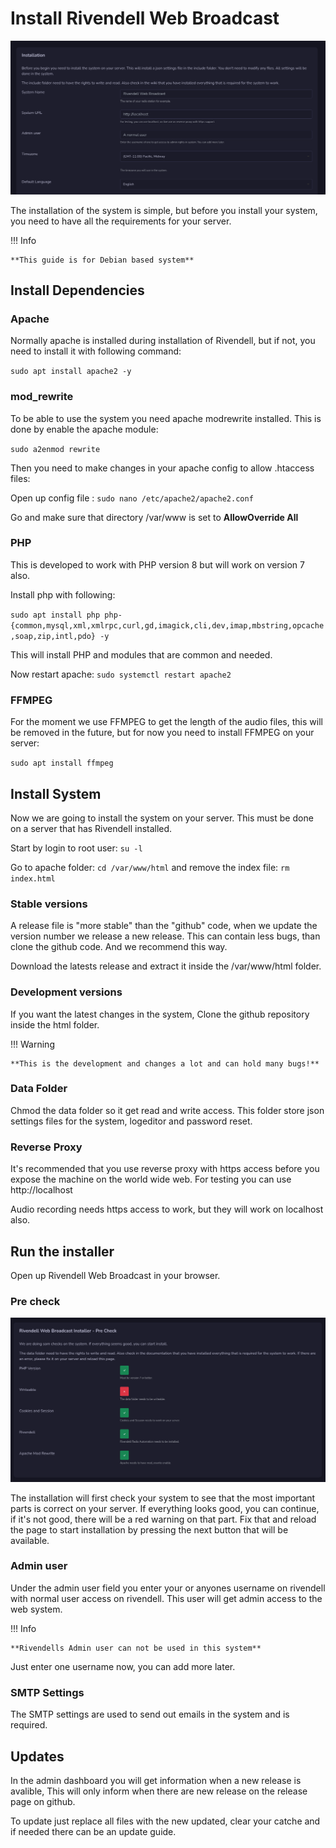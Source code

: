 # Install Rivendell Web Broadcast

![Screenshot](img/install.png)

The installation of the system is simple, but before you install your system, you need to have all the requirements for your server.

!!! Info

    **This guide is for Debian based system**

## Install Dependencies

### Apache

Normally apache is installed during installation of Rivendell, but if not, you need to install it with following command:

`sudo apt install apache2 -y`

### mod_rewrite

To be able to use the system you need apache modrewrite installed. This is done by enable the apache module:

`sudo a2enmod rewrite`

Then you need to make changes in your apache config to allow .htaccess files:

Open up config file : `sudo nano /etc/apache2/apache2.conf`

Go and make sure that directory /var/www is set to **AllowOverride All**

### PHP

This is developed to work with PHP version 8 but will work on version 7 also.

Install php with following:

`sudo apt install php php-{common,mysql,xml,xmlrpc,curl,gd,imagick,cli,dev,imap,mbstring,opcache,soap,zip,intl,pdo} -y`

This will install PHP and modules that are common and needed.

Now restart apache: `sudo systemctl restart apache2`

### FFMPEG

For the moment we use FFMPEG to get the length of the audio files, this will be removed in the future, but for now you need to install FFMPEG on your server:

`sudo apt install ffmpeg`

## Install System

Now we are going to install the system on your server. This must be done on a server that has Rivendell installed.

Start by login to root user: `su -l`

Go to apache folder: `cd /var/www/html` and remove the index file: `rm index.html`

### Stable versions

A release file is "more stable" than the "github" code, when we update the version number we release a new release. This can contain less bugs, than clone the github code. And we recommend this way.

Download the latests release and extract it inside the /var/www/html folder.

### Development versions

If you want the latest changes in the system, Clone the github repository inside the html folder. 

!!! Warning

    **This is the development and changes a lot and can hold many bugs!**

### Data Folder

Chmod the data folder so it get read and write access. This folder store json settings files for the system, logeditor and password reset.

### Reverse Proxy

It's recommended that you use reverse proxy with https access before you expose the machine on the world wide web. For testing you can use http://localhost

Audio recording needs https access to work, but they will work on localhost also.

## Run the installer

Open up Rivendell Web Broadcast in your browser.

### Pre check
![Screenshot](img/precheck.png)

The installation will first check your system to see that the most important parts is correct on your server. If everything looks good, you can continue, if it's not good, there will be a red warning on that part. Fix that and reload the page to start installation by pressing the next button that will be available.  

### Admin user

Under the admin user field you enter your or anyones username on rivendell with normal user access on rivendell. This user will get admin access to the web system. 

!!! Info

    **Rivendells Admin user can not be used in this system**

Just enter one username now, you can add more later.

### SMTP Settings

The SMTP settings are used to send out emails in the system and is required.

## Updates

In the admin dashboard you will get information when a new release is avalible, This will only inform when there are new release on the release page on github.

To update just replace all files with the new updated, clear your catche and if needed there can be an update guide.

